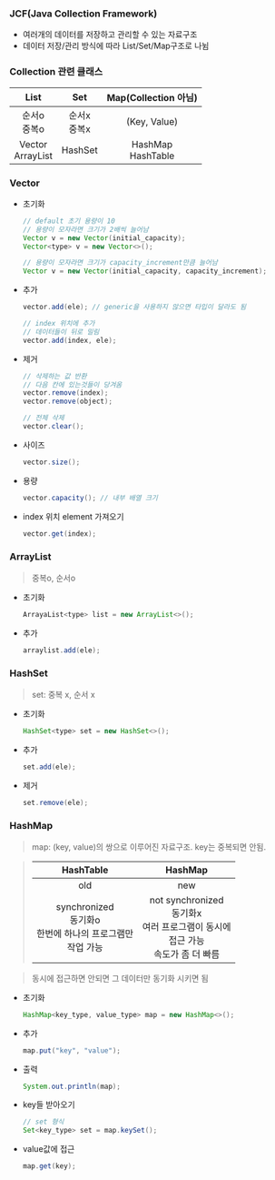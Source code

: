 ### JCF(Java Collection Framework)
- 여러개의 데이터를 저장하고 관리할 수 있는 자료구조
- 데이터 저장/관리 방식에 따라 List/Set/Map구조로 나뉨

### Collection 관련 클래스
|List|Set|Map(Collection 아님)|
|:--:|:--:|:--:|
|순서o<br>중복o|순서x<br>중복x|(Key, Value)|
|Vector<br>ArrayList|HashSet|HashMap<br>HashTable|

### Vector
- 초기화
  ```java
  // default 초기 용량이 10
  // 용량이 모자라면 크기가 2배씩 늘어남
  Vector v = new Vector(initial_capacity);
  Vector<type> v = new Vector<>();
  
  // 용량이 모자라면 크기가 capacity_increment만큼 늘어남
  Vector v = new Vector(initial_capacity, capacity_increment);
  ```
- 추가
  ```java
  vector.add(ele); // generic을 사용하지 않으면 타입이 달라도 됨
  
  // index 위치에 추가
  // 데이터들이 뒤로 밀림
  vector.add(index, ele);
  ```
- 제거
  ```java
  // 삭제하는 값 반환
  // 다음 칸에 있는것들이 당겨옴
  vector.remove(index);
  vector.remove(object);
  
  // 전체 삭제
  vector.clear();
  ```
- 사이즈
  ```java
  vector.size();
  ```
- 용량
  ```java
  vector.capacity(); // 내부 배열 크기
  ```
- index 위치 element 가져오기
  ```java
  vector.get(index);
  ```
### ArrayList
> 중복o, 순서o

- 초기화
  ```java
  ArrayaList<type> list = new ArrayList<>();
  ```
- 추가
  ```java
  arraylist.add(ele);
  ```

### HashSet
> set: 중복 x, 순서 x

- 초기화
  ```java
  HashSet<type> set = new HashSet<>();
  ```
- 추가
  ```java
  set.add(ele);
  ```
- 제거
  ```java
  set.remove(ele);
  ```

### HashMap
> map: (key, value)의 쌍으로 이루어진 자료구조. key는 중복되면 안됨.

> |HashTable|HashMap|
> |:--:|:--:|
> |old|new|
> |synchronized<br>동기화o<br>한번에 하나의 프로그램만<br>작업 가능|not synchronized<br>동기화x<br>여러 프로그램이 동시에<br> 접근 가능<br>속도가 좀 더 빠름|

> 동시에 접근하면 안되면 그 데이터만 동기화 시키면 됨

- 초기화
  ```java
  HashMap<key_type, value_type> map = new HashMap<>();
  ```
- 추가
  ```java
  map.put("key", "value");
  ```
- 출력
  ```java
  System.out.println(map);
  ```
- key들 받아오기
  ```java
  // set 형식
  Set<key_type> set = map.keySet();
  ```
- value값에 접근
  ```java
  map.get(key);
  ```
